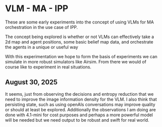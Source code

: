 # VLM - MA - IPP

These are some early experiments into the concept of using VLMs for MA orchestration in the use case of IPP. 

The concept being explored is whether or not VLMs can effectively take a 2d map and agent positions, some basic belief map data, and orchestrate the agents in a unique or useful way

With this experimentation we hope to form the basis of experiments we can simulate in more robust simulators like Airsim. From there we would of course like to experiment in real situations.

## August 30, 2025

It seems, just from observing the decisions and entropy reduction that we need to improve the image information density for the VLM. I also think that persisting state, such as using openAIs conversations may improve quality or should at least be explored. Additionally the observations I am doing are done with 4.1-mini for cost purposes and perhaps a more powerful model will be needed but we need output to be robust and swift for real world. 